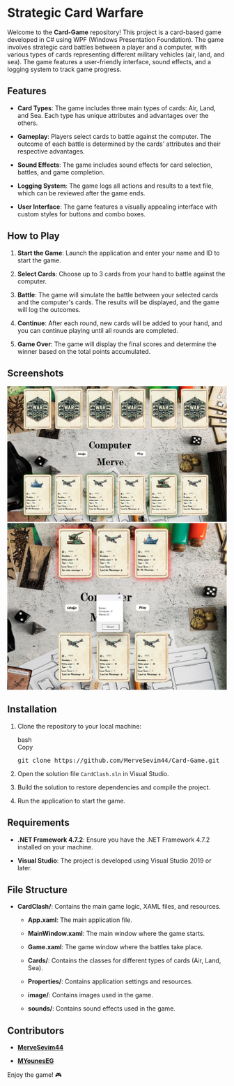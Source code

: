 <h1>Strategic Card Warfare</h1>
<p>Welcome to the <strong>Card-Game</strong> repository! This project is a card-based game developed in C# using WPF
    (Windows Presentation Foundation). The game involves strategic card battles between a player and a computer, with
    various types of cards representing different military vehicles (air, land, and sea). The game features a
    user-friendly interface, sound effects, and a logging system to track game progress.</p>

<h2>Features</h2>
<ul>
    <li>
        <p><strong>Card Types</strong>: The game includes three main types of cards: Air, Land, and Sea. Each type has
            unique attributes and advantages over the others.</p>
    </li>
    <li>
        <p><strong>Gameplay</strong>: Players select cards to battle against the computer. The outcome of each battle is
            determined by the cards' attributes and their respective advantages.</p>
    </li>
    <li>
        <p><strong>Sound Effects</strong>: The game includes sound effects for card selection, battles, and game
            completion.</p>
    </li>
    <li>
        <p><strong>Logging System</strong>: The game logs all actions and results to a text file, which can be reviewed
            after the game ends.</p>
    </li>
    <li>
        <p><strong>User Interface</strong>: The game features a visually appealing interface with custom styles for
            buttons and combo boxes.</p>
    </li>
</ul>
<h2>How to Play</h2>
<ol start="1">
    <li>
        <p><strong>Start the Game</strong>: Launch the application and enter your name and ID to start the game.</p>
    </li>
    <li>
        <p><strong>Select Cards</strong>: Choose up to 3 cards from your hand to battle against the computer.</p>
    </li>
    <li>
        <p><strong>Battle</strong>: The game will simulate the battle between your selected cards and the computer's
            cards. The results will be displayed, and the game will log the outcomes.</p>
    </li>
    <li>
        <p><strong>Continue</strong>: After each round, new cards will be added to your hand, and you can continue
            playing until all rounds are completed.</p>
    </li>
    <li>
        <p><strong>Game Over</strong>: The game will display the final scores and determine the winner based on the
            total points accumulated.</p>
    </li>
</ol>
<h2>Screenshots</h2>
<img src="https://raw.githubusercontent.com/MerveSevim44/Cart-Game/refs/heads/main/Screenshots/Screenshot_2.png" alt="Screenshot 1" />
<img src="https://raw.githubusercontent.com/MerveSevim44/Cart-Game/refs/heads/main/Screenshots/Screenshot_1.png" alt="Screenshot 2" />
<h2>Installation</h2>
<ol start="1">
    <li>
        <p>Clone the repository to your local machine:</p>
        <div class="md-code-block">
            <div class="md-code-block-banner-wrap">
                <div class="md-code-block-banner">
                    <div class="md-code-block-infostring">bash</div>
                    <div class="md-code-block-action">
                        <div class="ds-markdown-code-copy-button">Copy</div>
                    </div>
                </div>
            </div>
            <pre><span class="token function">git</span> clone https://github.com/MerveSevim44/Card-Game.git</pre>
        </div>
    </li>
    <li>
        <p>Open the solution file <code>CardClash.sln</code> in Visual Studio.</p>
    </li>
    <li>
        <p>Build the solution to restore dependencies and compile the project.</p>
    </li>
    <li>
        <p>Run the application to start the game.</p>
    </li>
</ol>
<h2>Requirements</h2>
<ul>
    <li>
        <p><strong>.NET Framework 4.7.2</strong>: Ensure you have the .NET Framework 4.7.2 installed on your machine.
        </p>
    </li>
    <li>
        <p><strong>Visual Studio</strong>: The project is developed using Visual Studio 2019 or later.</p>
    </li>
</ul>
<h2>File Structure</h2>
<ul>
    <li>
        <p><strong>CardClash/</strong>: Contains the main game logic, XAML files, and resources.</p>
        <ul>
            <li>
                <p><strong>App.xaml</strong>: The main application file.</p>
            </li>
            <li>
                <p><strong>MainWindow.xaml</strong>: The main window where the game starts.</p>
            </li>
            <li>
                <p><strong>Game.xaml</strong>: The game window where the battles take place.</p>
            </li>
            <li>
                <p><strong>Cards/</strong>: Contains the classes for different types of cards (Air, Land, Sea).</p>
            </li>
            <li>
                <p><strong>Properties/</strong>: Contains application settings and resources.</p>
            </li>
            <li>
                <p><strong>image/</strong>: Contains images used in the game.</p>
            </li>
            <li>
                <p><strong>sounds/</strong>: Contains sound effects used in the game.</p>
            </li>
        </ul>
    </li>
</ul>
<h2>Contributors</h2>
<ul>
    <li>
        <p><strong><a href="https://github.com/MerveSevim44" target="_blank" rel="noreferrer">MerveSevim44</a></strong>
        </p>
    </li>
    <li>
        <p><strong><a href="https://github.com/MYounesEG" target="_blank" rel="noreferrer">MYounesEG</a></strong></p>
    </li>
</ul>
<p>Enjoy the game! 🎮</p>
